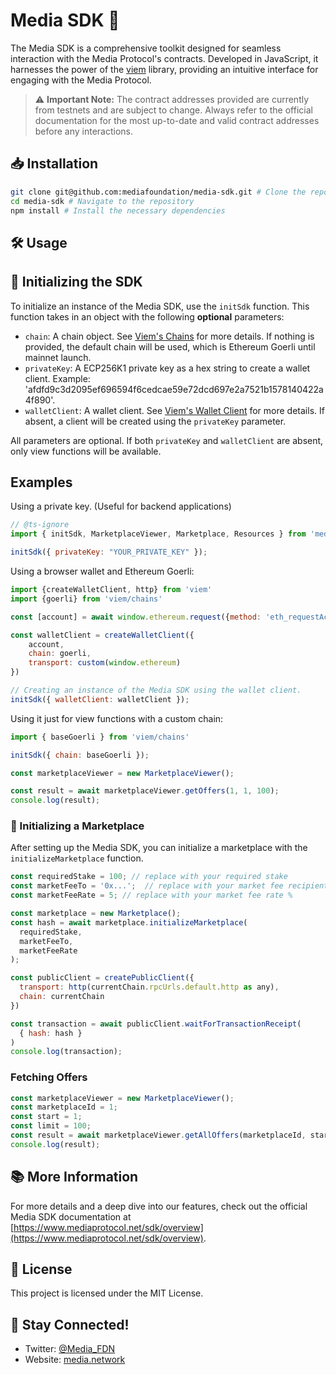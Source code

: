 # Media SDK 🚀

The Media SDK is a comprehensive toolkit designed for seamless interaction with the Media Protocol's contracts. Developed in JavaScript, it harnesses the power of the [viem](https://viem.sh/) library, providing an intuitive interface for engaging with the Media Protocol.

> ⚠️ **Important Note:** The contract addresses provided are currently from testnets and are subject to change. Always refer to the official documentation for the most up-to-date and valid contract addresses before any interactions.

## 📥 Installation

```bash
git clone git@github.com:mediafoundation/media-sdk.git # Clone the repository
cd media-sdk # Navigate to the repository
npm install # Install the necessary dependencies
```

## 🛠️ Usage

## 🔑 Initializing the SDK

To initialize an instance of the Media SDK, use the `initSdk` function. This function takes in an object with the following **optional** parameters:

- `chain`: A chain object. See [Viem's Chains](https://viem.sh/docs/clients/chains.html#utilities) for more details. If nothing is provided, the default chain will be used, which is Ethereum Goerli until mainnet launch.
- `privateKey`: A ECP256K1 private key as a hex string to create a wallet client. Example: 'afdfd9c3d2095ef696594f6cedcae59e72dcd697e2a7521b1578140422a4f890'.
- `walletClient`: A wallet client. See [Viem's Wallet Client](https://viem.sh/docs/clients/wallet.html) for more details. If absent, a client will be created using the `privateKey` parameter. 

All parameters are optional. If both `privateKey` and `walletClient` are absent, only view functions will be available.

## Examples

Using a private key. (Useful for backend applications)

```javascript
// @ts-ignore
import { initSdk, MarketplaceViewer, Marketplace, Resources } from 'media-sdk';

initSdk({ privateKey: "YOUR_PRIVATE_KEY" });
```

Using a browser wallet and Ethereum Goerli:

```javascript
import {createWalletClient, http} from 'viem'
import {goerli} from 'viem/chains'

const [account] = await window.ethereum.request({method: 'eth_requestAccounts'})

const walletClient = createWalletClient({
    account,
    chain: goerli,
    transport: custom(window.ethereum)
})

// Creating an instance of the Media SDK using the wallet client. 
initSdk({ walletClient: walletClient });
```

Using it just for view functions with a custom chain:

```javascript
import { baseGoerli } from 'viem/chains'

initSdk({ chain: baseGoerli });

const marketplaceViewer = new MarketplaceViewer();

const result = await marketplaceViewer.getOffers(1, 1, 100);
console.log(result);

```



### 🛒 Initializing a Marketplace

After setting up the Media SDK, you can initialize a marketplace with the `initializeMarketplace` function.

```javascript 
const requiredStake = 100; // replace with your required stake 
const marketFeeTo = '0x...';  // replace with your market fee recipient address 
const marketFeeRate = 5; // replace with your market fee rate %

const marketplace = new Marketplace(); 
const hash = await marketplace.initializeMarketplace(
  requiredStake, 
  marketFeeTo, 
  marketFeeRate
);    

const publicClient = createPublicClient({
  transport: http(currentChain.rpcUrls.default.http as any),
  chain: currentChain
})

const transaction = await publicClient.waitForTransactionReceipt( 
  { hash: hash }
)
console.log(transaction);
```

### Fetching Offers

```javascript
const marketplaceViewer = new MarketplaceViewer();
const marketplaceId = 1;
const start = 1;
const limit = 100;
const result = await marketplaceViewer.getAllOffers(marketplaceId, start, limit);
console.log(result);
```

## 📚 More Information

For more details and a deep dive into our features, check out the official Media SDK documentation at [https://www.mediaprotocol.net/sdk/overview](https://www.mediaprotocol.net/sdk/overview).


## 📝 License

This project is licensed under the MIT License.

## 📢 Stay Connected!

- Twitter: [@Media_FDN](https://twitter.com/Media_FDN)
- Website: [media.network](https://media.network)
